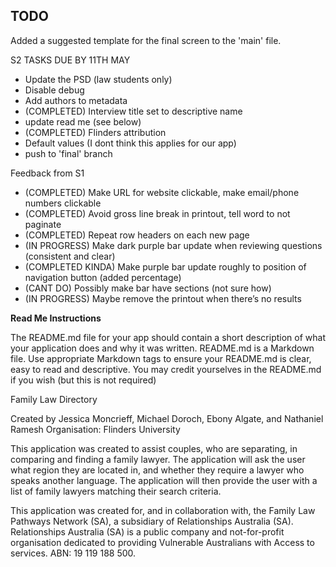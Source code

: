 ## TODO


Added a suggested template for the final screen to the 'main' file.

S2 TASKS DUE BY 11TH MAY

- Update the PSD (law students only)
- Disable debug
- Add authors to metadata
- (COMPLETED) Interview title set to descriptive name
- update read me (see below)
- (COMPLETED) Flinders attribution
- Default values (I dont think this applies for our app)
- push to 'final' branch

Feedback from S1

- (COMPLETED) Make URL for website clickable, make email/phone numbers clickable
- (COMPLETED) Avoid gross line break in printout, tell word to not paginate
- (COMPLETED) Repeat row headers on each new page
- (IN PROGRESS) Make dark purple bar update when reviewing questions (consistent and clear)
- (COMPLETED KINDA) Make purple bar update roughly to position of navigation button (added percentage)
- (CANT DO) Possibly make bar have sections (not sure how)
- (IN PROGRESS) Maybe remove the printout when there’s no results

**Read Me Instructions**

The README.md file for your app should contain a short description of what your application does and why it was written.
README.md is a Markdown file. Use appropriate Markdown tags to ensure your README.md is clear, easy to read and descriptive.
You may credit yourselves in the README.md if you wish (but this is not required)

Family Law Directory

Created by Jessica Moncrieff, Michael Doroch, Ebony Algate, and Nathaniel Ramesh
Organisation: Flinders University

This application was created to assist couples, who are separating, in comparing and finding a family lawyer. The application will ask the user what region they are located in, and whether they require a lawyer who speaks another language. The application will then provide the user with a list of family lawyers matching their search criteria.

This application was created for, and in collaboration with,  the Family Law Pathways Network (SA), a  subsidiary of Relationships Australia (SA). Relationships Australia (SA) is a public company and not-for-profit organisation dedicated to providing Vulnerable Australians with Access to services. ABN: 19 119 188 500.